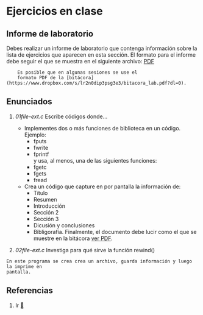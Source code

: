 # Ejercicios en clase

## Informe de laboratorio

Debes realizar un informe de laboratorio que contenga información sobre la 
lista de ejercicios que aparecen en esta sección. El formato para el informe 
debe seguir el que se muestra en el siguiente archivo:
[PDF](https://www.dropbox.com/s/su6eq5njqy4vvmr/gral-templete.pdf?dl=0)

~~~
	Es posible que en algunas sesiones se use el 
	formato PDF de la [bitácora](https://www.dropbox.com/s/lr2n0dip3psg3e3/bitacora_lab.pdf?dl=0). 
~~~

## Enunciados

1. *01file-ext.c* Escribe códigos donde... 
	- Implementes dos o más funciones de biblioteca en un código. Ejemplo:
		- fputs
		- fwrite
		- fprintf	
		y usa, al menos, una de las siguientes funciones:
		- fgetc
		- fgets
		- fread
	- Crea un código que capture en por pantalla la información de:
		- Título	
		- Resumen
		- Introducción
		- Sección 2
		- Sección 3
		- Dicusión y conclusiones
		- Bibligorafía.
	Finalmente, el documento debe lucir como el que se muestre en 
	la bitácora [ver PDF](https://www.dropbox.com/s/su6eq5njqy4vvmr/gral-templete.pdf?dl=0).

2. *02file-ext.c* Investiga para qué sirve la función rewind()

~~~
En este programa se crea crea un archivo, guarda información y luego la imprime en 
pantalla.
~~~


## Referencias

1. Ir [:link:](https://es.wikibooks.org/wiki/Programaci%C3%B3n_en_C/Manejo_de_archivos) 



